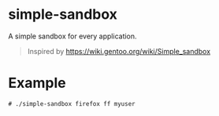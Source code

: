 # simple-sandbox
A simple sandbox for every application.

> Inspired by <https://wiki.gentoo.org/wiki/Simple_sandbox>

# Example
```
# ./simple-sandbox firefox ff myuser
```
